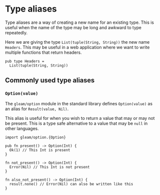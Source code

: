 # Type aliases

Type aliases are a way of creating a new name for an existing type. This is
useful when the name of the type may be long and awkward to type repeatedly.

Here we are giving the type `List(tuple(String, String))` the new name
`Headers`. This may be useful in a web application where we want to write
multiple functions that return headers.

```rust,noplaypen
pub type Headers =
  List(tuple(String, String))
```


## Commonly used type aliases

### `Option(value)`

The `gleam/option` module in the standard library defines `Option(value)` as
an alias for `Result(value, Nil)`.

This alias is useful for when you wish to return a value that may or may not
be present. This is a type safe alternative to a value that may be `null` in
other languages.

```rust,noplaypen
import gleam/option.{Option}

pub fn present() -> Option(Int) {
  Ok(1) // This Int is present
}

fn not_present() -> Option(Int) {
  Error(Nil) // This Int is not present
}

fn also_not_present() -> Option(Int) {
  result.none() // Error(Nil) can also be written like this
}
```
